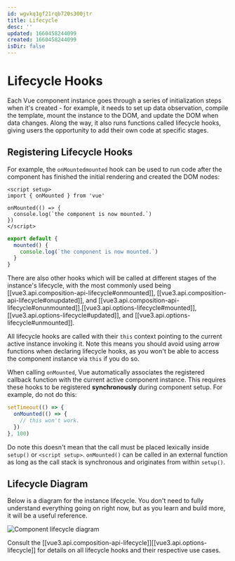 ```yaml
---
id: wgvkq1gf21rqb720s300jtr
title: Lifecycle
desc: ''
updated: 1660458244099
created: 1660458244099
isDir: false
---
```

# Lifecycle Hooks

Each Vue component instance goes through a series of initialization steps when it's created - for example, it needs to set up data observation, compile the template, mount the instance to the DOM, and update the DOM when data changes. Along the way, it also runs functions called lifecycle hooks, giving users the opportunity to add their own code at specific stages.

## Registering Lifecycle Hooks

For example, the <span class="composition-api">`onMounted`</span><span class="options-api">`mounted`</span> hook can be used to run code after the component has finished the initial rendering and created the DOM nodes:

<div class="composition-api">

```vue
<script setup>
import { onMounted } from 'vue'

onMounted(() => {
  console.log(`the component is now mounted.`)
})
</script>
```

</div>
<div class="options-api">

```js
export default {
  mounted() {
    console.log(`the component is now mounted.`)
  }
}
```

</div>

There are also other hooks which will be called at different stages of the instance's lifecycle, with the most commonly used being <span class="composition-api">[[vue3.api.composition-api-lifecycle#onmounted]], [[vue3.api.composition-api-lifecycle#onupdated]], and [[vue3.api.composition-api-lifecycle#onunmounted]].</span><span class="options-api">[[vue3.api.options-lifecycle#mounted]], [[vue3.api.options-lifecycle#updated]], and [[vue3.api.options-lifecycle#unmounted]].</span>

<div class="options-api">

All lifecycle hooks are called with their `this` context pointing to the current active instance invoking it. Note this means you should avoid using arrow functions when declaring lifecycle hooks, as you won't be able to access the component instance via `this` if you do so.

</div>

<div class="composition-api">

When calling `onMounted`, Vue automatically associates the registered callback function with the current active component instance. This requires these hooks to be registered **synchronously** during component setup. For example, do not do this:

```js
setTimeout(() => {
  onMounted(() => {
    // this won't work.
  })
}, 100)
```

Do note this doesn't mean that the call must be placed lexically inside `setup()` or `<script setup>`. `onMounted()` can be called in an external function as long as the call stack is synchronous and originates from within `setup()`.

</div>

## Lifecycle Diagram

Below is a diagram for the instance lifecycle. You don't need to fully understand everything going on right now, but as you learn and build more, it will be a useful reference.

![Component lifecycle diagram](/assets/lifecycle-rruq5vafs2c2.png)

<!-- https://www.figma.com/file/Xw3UeNMOralY6NV7gSjWdS/Vue-Lifecycle -->

Consult the <span class="composition-api">[[vue3.api.composition-api-lifecycle]]</span><span class="options-api">[[vue3.api.options-lifecycle]]</span> for details on all lifecycle hooks and their respective use cases.
